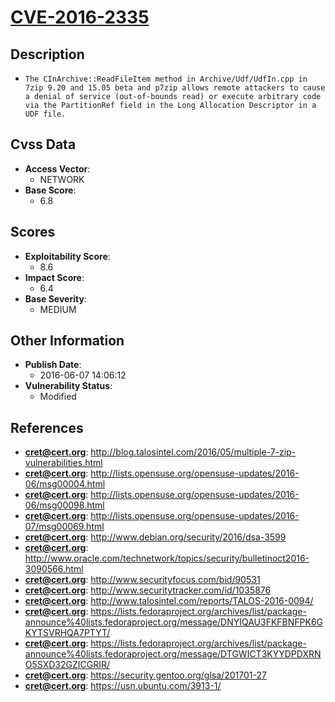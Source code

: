 
# [CVE-2016-2335](http://blog.talosintel.com/2016/05/multiple-7-zip-vulnerabilities.html)

## Description

- `The CInArchive::ReadFileItem method in Archive/Udf/UdfIn.cpp in 7zip 9.20 and 15.05 beta and p7zip allows remote attackers to cause a denial of service (out-of-bounds read) or execute arbitrary code via the PartitionRef field in the Long Allocation Descriptor in a UDF file.`

## Cvss Data

- **Access Vector**:
  - NETWORK
- **Base Score**:
  - 6.8

## Scores

- **Exploitability Score**:
  - 8.6
- **Impact Score**:
  - 6.4
- **Base Severity**:
  - MEDIUM

## Other Information

- **Publish Date**:
  - 2016-06-07 14:06:12
- **Vulnerability Status**:
  - Modified

## References

- **cret@cert.org**: http://blog.talosintel.com/2016/05/multiple-7-zip-vulnerabilities.html
- **cret@cert.org**: http://lists.opensuse.org/opensuse-updates/2016-06/msg00004.html
- **cret@cert.org**: http://lists.opensuse.org/opensuse-updates/2016-06/msg00098.html
- **cret@cert.org**: http://lists.opensuse.org/opensuse-updates/2016-07/msg00069.html
- **cret@cert.org**: http://www.debian.org/security/2016/dsa-3599
- **cret@cert.org**: http://www.oracle.com/technetwork/topics/security/bulletinoct2016-3090566.html
- **cret@cert.org**: http://www.securityfocus.com/bid/90531
- **cret@cert.org**: http://www.securitytracker.com/id/1035876
- **cret@cert.org**: http://www.talosintel.com/reports/TALOS-2016-0094/
- **cret@cert.org**: https://lists.fedoraproject.org/archives/list/package-announce%40lists.fedoraproject.org/message/DNYIQAU3FKFBNFPK6GKYTSVRHQA7PTYT/
- **cret@cert.org**: https://lists.fedoraproject.org/archives/list/package-announce%40lists.fedoraproject.org/message/DTGWICT3KYYDPDXRNO5SXD32GZICGRIR/
- **cret@cert.org**: https://security.gentoo.org/glsa/201701-27
- **cret@cert.org**: https://usn.ubuntu.com/3913-1/
